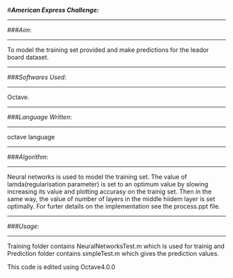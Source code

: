 #***American Express Challenge:***

----------
###*Aim*:

----------


To model the training set provided and make predictions for the leador board dataset.

-------------
###*Softwares Used*:

-------------
Octave.

-------------
###*Language Written*:

-------------
octave language

-------------
###*Algorithm*:

-------------
Neural networks is used to model the training set. The value of lamda(regularisation parameter) is set to an optimum value by slowing increasing its value and plotting accurasy on the trainig set. Then in the same way, the value of number of layers in the middle hiidem layer is set optimally. For furter details on the implementation see the process.ppt file.

-------------
###*Usage*:

-------------
Training folder contains NeuralNetworksTest.m which is used for trainig and Prediction folder contains simpleTest.m which gives the prediction values.



This code is edited using Octave4.0.0
